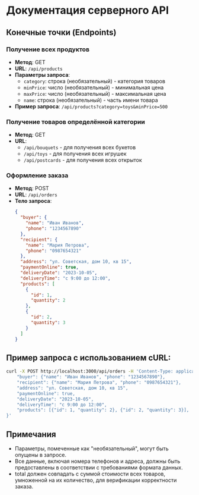 # Документация серверного API

## Конечные точки (Endpoints)

### Получение всех продуктов

- **Метод**: GET
- **URL**: `/api/products`
- **Параметры запроса**:
  - `category`: строка (необязательный) - категория товаров
  - `minPrice`: число (необязательный) - минимальная цена
  - `maxPrice`: число (необязательный) - максимальная цена
  - `name`: строка (необязательный) - часть имени товара
- **Пример запроса**: `/api/products?category=toys&minPrice=500`

### Получение товаров определённой категории

- **Метод**: GET
- **URL**:
  - `/api/bouquets` - для получения всех букетов
  - `/api/toys` - для получения всех игрушек
  - `/api/postcards` - для получения всех открыток

### Оформление заказа

- **Метод**: POST
- **URL**: `/api/orders`
- **Тело запроса**:
  ```json
  {
    "buyer": {
      "name": "Иван Иванов",
      "phone": "1234567890"
    },
    "recipient": {
      "name": "Мария Петрова",
      "phone": "0987654321"
    },
    "address": "ул. Советская, дом 10, кв 15",
    "paymentOnline": true,
    "deliveryDate": "2023-10-05",
    "deliveryTime": "с 9:00 до 12:00",
    "products": [
      {
        "id": 1,
        "quantity": 2
      },
      {
        "id": 2,
        "quantity": 3
      }
    ]
  }
  ```

## Пример запроса с использованием cURL:

```bash
curl -X POST http://localhost:3000/api/orders -H 'Content-Type: application/json' -d '{
    "buyer": {"name": "Иван Иванов", "phone": "1234567890"},
    "recipient": {"name": "Мария Петрова", "phone": "0987654321"},
    "address": "ул. Советская, дом 10, кв 15",
    "paymentOnline": true,
    "deliveryDate": "2023-10-05",
    "deliveryTime": "с 9:00 до 12:00",
    "products": [{"id": 1, "quantity": 2}, {"id": 2, "quantity": 3}],
}'
```

## Примечания

- Параметры, помеченные как "необязательный", могут быть опущены в запросе.
- Все данные, включая номера телефонов и адреса, должны быть предоставлены в соответствии с требованиями формата данных.
- total должен совпадать с суммой стоимости всех товаров, умноженной на их количество, для верификации корректности заказа.
